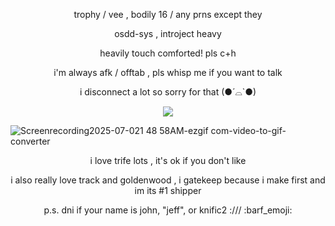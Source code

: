 <p align="center"> trophy / vee , bodily 16 / any prns except they </p>
<p align="center"> osdd-sys , introject heavy </p>
<p align="center"> heavily touch comforted! pls c+h </p>
<p align="center"> i'm always afk / offtab , pls whisp me if you want to talk </p>
<p align="center"> i disconnect a lot so sorry for that (●´⌓`●)</p>
<p align="center"> <img src="https://komarev.com/ghpvc/?username=trifIe&color=grey&label=trifelings"> </p>

![Screenrecording2025-07-021 48 58AM-ezgif com-video-to-gif-converter](https://github.com/user-attachments/assets/127c680a-c0f8-477b-b5ea-4a400c8a3b80)

<p align="center"> i love trife lots , it's ok if you don't like </p>
<p align="center"> i also really love track and goldenwood , i gatekeep because i make first and im its #1 shipper </p>
<p align="center"> p.s. dni if your name is john, "jeff", or knific2 :/// :barf_emoji: </p>
